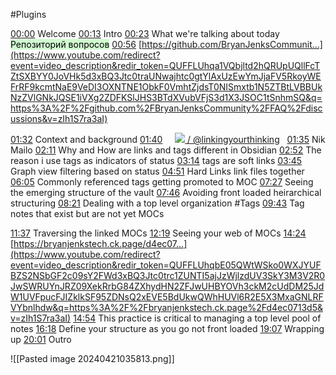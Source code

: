 #Plugins


[00:00](https://www.youtube.com/watch?v=zIh1S7ra3aI&list=WL&index=52&t=0s) Welcome
[00:13](https://www.youtube.com/watch?v=zIh1S7ra3aI&list=WL&index=52&t=13s) Intro
[00:23](https://www.youtube.com/watch?v=zIh1S7ra3aI&list=WL&index=52&t=23s) What we're talking about today
<mark style="background: #BBFABBA6;">Репозиторий вопросов</mark>
[00:56](https://www.youtube.com/watch?v=zIh1S7ra3aI&list=WL&index=52&t=56s)
[https://github.com/BryanJenksCommunit...](https://www.youtube.com/redirect?event=video_description&redir_token=QUFFLUhqa1VQbjltd2hQRUpUQllFcTZtSXBYY0JoVHk5d3xBQ3Jtc0traUNwajhtc0gtYlAxUzEwYmJjaFV5RkoyWEFrRF9kcmtNaE9VeDI3OXNTNE1ObkF0VmhtZjdsT0NISmxtb1N5ZTBtLVBBUkNzZVlGNkJQSE1iVXg2ZDFKSlJHS3BTdXVubVFjS3d1X3JSOC1tSnhmSQ&q=https%3A%2F%2Fgithub.com%2FBryanJenksCommunity%2FFAQ%2Fdiscussions&v=zIh1S7ra3aI)

[01:32](https://www.youtube.com/watch?v=zIh1S7ra3aI&list=WL&index=52&t=92s) Context and background
[01:40](https://www.youtube.com/watch?v=zIh1S7ra3aI&list=WL&index=52&t=100s)    
[![](https://www.gstatic.com/youtube/img/watch/yt_favicon.png) / @linkingyourthinking](https://www.youtube.com/channel/UC85D7ERwhke7wVqskV_DZUA)  
[01:35](https://www.youtube.com/watch?v=zIh1S7ra3aI&list=WL&index=52&t=95s) Nik Mailo
[02:11](https://www.youtube.com/watch?v=zIh1S7ra3aI&list=WL&index=52&t=131s) Why and How are links and tags different in Obsidian
[02:52](https://www.youtube.com/watch?v=zIh1S7ra3aI&list=WL&index=52&t=172s) The reason i use tags as indicators of status
[03:14](https://www.youtube.com/watch?v=zIh1S7ra3aI&list=WL&index=52&t=194s) tags are soft links
[03:45](https://www.youtube.com/watch?v=zIh1S7ra3aI&list=WL&index=52&t=225s) Graph view filtering based on status
[04:51](https://www.youtube.com/watch?v=zIh1S7ra3aI&list=WL&index=52&t=291s) Hard Links link files together
[06:05](https://www.youtube.com/watch?v=zIh1S7ra3aI&list=WL&index=52&t=365s) Commonly referenced tags getting promoted to MOC
[07:27](https://www.youtube.com/watch?v=zIh1S7ra3aI&list=WL&index=52&t=447s) Seeing the emerging structure of the vault
[07:46](https://www.youtube.com/watch?v=zIh1S7ra3aI&list=WL&index=52&t=466s) Avoiding front loaded heirarchical structuring
[08:21](https://www.youtube.com/watch?v=zIh1S7ra3aI&list=WL&index=52&t=501s) Dealing with a top level organization
#Tags
[09:43](https://www.youtube.com/watch?v=zIh1S7ra3aI&list=WL&index=52&t=583s) Tag notes that exist but are not yet MOCs

[11:37](https://www.youtube.com/watch?v=zIh1S7ra3aI&list=WL&index=52&t=697s) Traversing the linked MOCs
[12:19](https://www.youtube.com/watch?v=zIh1S7ra3aI&list=WL&index=52&t=739s) Seeing your web of MOCs
[14:24](https://www.youtube.com/watch?v=zIh1S7ra3aI&list=WL&index=52&t=864s)
[https://bryanjenkstech.ck.page/d4ec07...](https://www.youtube.com/redirect?event=video_description&redir_token=QUFFLUhqbE05QWtWSko0WXJYUFBZS2NSbGF2c09sY2FWd3xBQ3Jtc0trc1ZUNTI5ajJzWjlzdUV3SkY3M3V2R0JwSWRUYnJRZ09XekRrbG84ZXhydHN2ZFJwUHBYOVh3ckM2cUdDM25JdW1UVFpucFJIZklkSF95ZDNsQ2xEVE5BdUkwQWhHUVl6R2E5X3MxaGNLRFVYbnlhdw&q=https%3A%2F%2Fbryanjenkstech.ck.page%2Fd4ec0713d5&v=zIh1S7ra3aI)
[14:54](https://www.youtube.com/watch?v=zIh1S7ra3aI&list=WL&index=52&t=894s) This practice is critical to managing a top level pool of notes
[16:18](https://www.youtube.com/watch?v=zIh1S7ra3aI&list=WL&index=52&t=978s) Define your structure as you go not front loaded
[19:07](https://www.youtube.com/watch?v=zIh1S7ra3aI&list=WL&index=52&t=1147s) Wrapping up
[20:01](https://www.youtube.com/watch?v=zIh1S7ra3aI&list=WL&index=52&t=1201s) Outro


![[Pasted image 20240421035813.png]]
